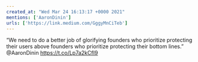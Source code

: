 ```yaml
---
created_at: "Wed Mar 24 16:13:17 +0000 2021"
mentions: ['AaronDinin']
urls: ['https://link.medium.com/GggyMnCiTeb']
---
```


“We need to do a better job of glorifying founders who prioritize protecting their users above founders who prioritize protecting their bottom lines.” @AaronDinin https://t.co/Lp7a2kCfI9